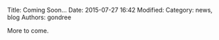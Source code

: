 Title: Coming Soon...
Date: 2015-07-27 16:42
Modified: 
Category: news, blog
Authors: gondree

More to come.